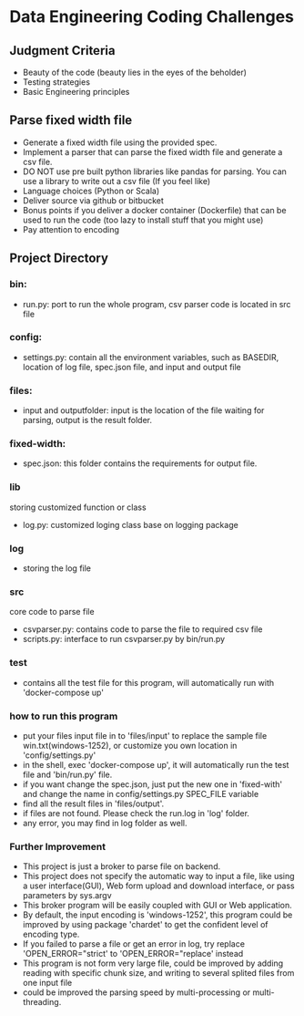 # Data Engineering Coding Challenges


## Judgment Criteria
- Beauty of the code (beauty lies in the eyes of the beholder)
- Testing strategies
- Basic Engineering principles

## Parse fixed width file
- Generate a fixed width file using the provided spec.
- Implement a parser that can parse the fixed width file and generate a csv file. 
- DO NOT use pre built python libraries like pandas for parsing. You can use a library to write out a csv file (If you feel like)
- Language choices (Python or Scala)
- Deliver source via github or bitbucket
- Bonus points if you deliver a docker container (Dockerfile) that can be used to run the code (too lazy to install stuff that you might use)
- Pay attention to encoding

## Project Directory

### bin:
-  run.py: port to run the whole program, csv parser code is located in src file
### config:
-  settings.py: contain all the environment variables, such as BASEDIR, location of log file, spec.json file, and input and output file
### files:
- input and outputfolder: input is the location of the file waiting for parsing, output is the result folder.
### fixed-width: 
-  spec.json: this folder contains the requirements for output file.
### lib
storing customized function or class
-  log.py: customized loging class base on logging package
### log
-  storing the log file
### src
core code to parse file
-  csvparser.py: contains code to parse the file to required csv file
-  scripts.py: interface to run csvparser.py by bin/run.py
### test
-  contains all the test file for this program, will automatically run with 'docker-compose up'

### how to run this program
- put your files input file in to 'files/input' to replace the sample file win.txt(windows-1252), or customize you own location in 'config/settings.py'
- in the shell, exec 'docker-compose up', it will automatically run the test file and 'bin/run.py' file.
- if you want change the spec.json, just put the new one in 'fixed-with' and change the name in config/settings.py  SPEC_FILE variable
- find all the result files in 'files/output'.
- if files are not found. Please check the run.log in 'log' folder.
- any error, you may find in log folder as well.

### Further Improvement
- This project is just a broker to parse file on backend.
- This project does not specify the automatic way to input a file, like using a user interface(GUI), Web form upload and download interface, or pass parameters by sys.argv
- This broker program will be easily coupled with GUI or Web application.
- By default, the input encoding is 'windows-1252', this program could be improved by using package 'chardet' to get the confident level of encoding type.
- If you failed to parse a file or get an error in log, try replace 'OPEN_ERROR="strict' to 'OPEN_ERROR="replace' instead
- This program is not form very large file, could be improved by adding reading with specific chunk size, and writing to several splited files from one input file
- could be improved the parsing speed by multi-processing or multi-threading.

 

